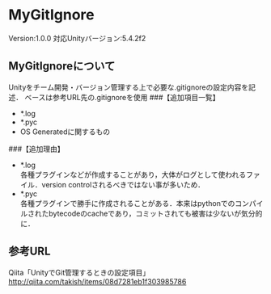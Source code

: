 # MyGitIgnore  
Version:1.0.0
対応Unityバージョン:5.4.2f2  
## MyGitIgnoreについて
Unityをチーム開発・バージョン管理する上で必要な.gitignoreの設定内容を記述．
ベースは参考URL先の.gitignoreを使用
###【追加項目一覧】
- \*.log
- \*.pyc
- OS Generatedに関するもの

###【追加理由】
- \*.log  
各種プラグインなどが作成することがあり，大体がログとして使われるファイル．version controlされるべきではない事が多いため．  
- \*.pyc  
各種プラグインで勝手に作成されることがある．本来はpythonでのコンパイルされたbytecodeのcacheであり，コミットされても被害は少ないが気分的に．  

## 参考URL
Qiita「UnityでGit管理するときの設定項目」  
http://qiita.com/takish/items/08d7281eb1f303985786